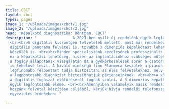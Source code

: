```yaml
---
title: CBCT
layout: cbct
types: pages
image_1: "/uploads/images/cbct/1.jpg"
image_2: "/uploads/images/cbct/2.jpg"
head: 'Képalkotó diagnosztika: Röntgen, CBCT'
description: "                A 2021-ben nyílt új rendelőnk egyik legfontosabb fejlesztése:
  <br><br>A digitális kisröntgen felvételek mellett, most már rendelkezésünkre áll
  digitális panoráma felvétel is, továbbá 3 dimenziós képalkotást lehetővé tevő CBCT
  készülék is. <br><br>Minden specialistánk kezelésének professzinális kiegészítése
  ez a képalkotási lehetőség, hiszen az implantációkhoz szükséges műtéti tervezéstől
  a fogágy állapotának vizsgálatán át a gyökérkezelések során a csatornák felkutatását
  is lehetővé teszi. A kiváló minőségű finn Planmeca készülék a piacon elérhető egyik
  legfinomabb felbontást tudja biztosítani az éles felvételekhez, mely segítségével
  a legpontosabb diagnózist biztosíthatjuk pácienseinknek. <br><br>A következő évek
  a digitális fogászat előtöréséről fognak szólni. A 3 dimenziós képalkotás ennek
  egyik legfontosabb eleme. <br><br>Amennyiben valamelyik másik rendelőből irányították
  hozzánk felvétel készítése céljából, kérjük hívja rendelői telefonszámunkat időpont
  egyeztetés érdekében: "

---
```

